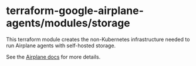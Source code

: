 # terraform-google-airplane-agents/modules/storage

This terraform module creates the non-Kubernetes infrastructure needed to run
Airplane agents with self-hosted storage.

See the [Airplane docs](https://docs.airplane.dev/self-hosting/storage) for more details.

<!-- BEGIN_TF_DOCS -->

<!-- END_TF_DOCS -->
